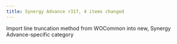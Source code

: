 ```yaml
---
title: Synergy Advance r317, 4 items changed
---
```


Import line truncation method from WOCommon into new, Synergy Advance-specific category

